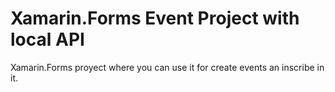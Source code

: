 # Xamarin.Forms Event Project with local API
Xamarin.Forms proyect where you can use it for create events an inscribe in it.

